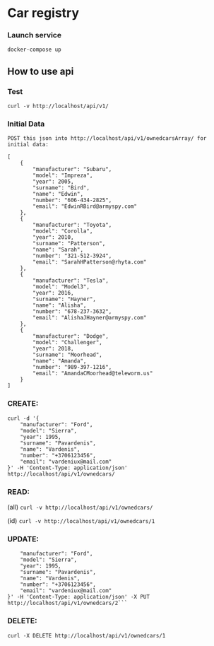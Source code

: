 # Car registry

### Launch service
```docker-compose up```

## How to use api

### Test
```curl -v http://localhost/api/v1/```

### Initial Data
```
POST this json into http://localhost/api/v1/ownedcarsArray/ for initial data:

[
    {
        "manufacturer": "Subaru",
        "model": "Impreza",
        "year": 2005,
        "surname": "Bird",
        "name": "Edwin",
        "number": "606-434-2825",
        "email": "EdwinRBird@armyspy.com"
    },
    {
        "manufacturer": "Toyota",
        "model": "Corolla",
        "year": 2010,
        "surname": "Patterson",
        "name": "Sarah",
        "number": "321-512-3924",
        "email": "SarahHPatterson@rhyta.com"
    },
    {
        "manufacturer": "Tesla",
        "model": "Model3",
        "year": 2016,
        "surname": "Hayner",
        "name": "Alisha",
        "number": "678-237-3632",
        "email": "AlishaJHayner@armyspy.com"
    },
    {
        "manufacturer": "Dodge",
        "model": "Challenger",
        "year": 2018,
        "surname": "Moorhead",
        "name": "Amanda",
        "number": "989-397-1216",
        "email": "AmandaCMoorhead@teleworm.us"
    }
]
```

### CREATE:
```
curl -d '{
    "manufacturer": "Ford",
    "model": "Sierra",
    "year": 1995,
    "surname": "Pavardenis",
    "name": "Vardenis",
    "number": "+3706123456",
    "email": "vardeniux@mail.com"
}' -H 'Content-Type: application/json' http://localhost/api/v1/ownedcars/
```
### READ:
(all)
```curl -v http://localhost/api/v1/ownedcars/```

(id)
```curl -v http://localhost/api/v1/ownedcars/1```

### UPDATE:
```curl -d '{
    "manufacturer": "Ford",
    "model": "Sierra",
    "year": 1995,
    "surname": "Pavardenis",
    "name": "Vardenis",
    "number": "+3706123456",
    "email": "vardeniux@mail.com"
}' -H 'Content-Type: application/json' -X PUT http://localhost/api/v1/ownedcars/2```
```
### DELETE:
```curl -X DELETE http://localhost/api/v1/ownedcars/1```
